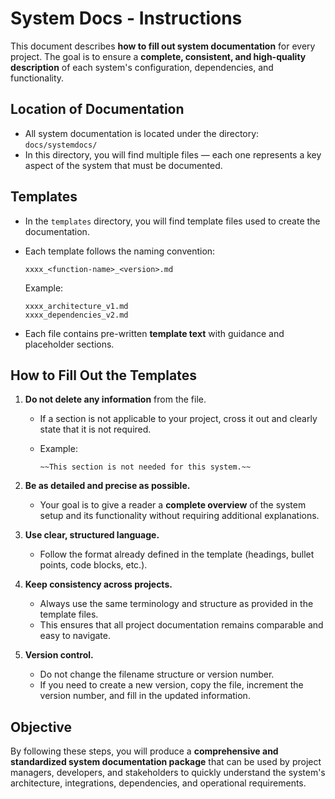 # System Docs - Instructions

This document describes **how to fill out system documentation** for every project.
 The goal is to ensure a **complete, consistent, and high-quality description** of each system's configuration, dependencies, and functionality.

## Location of Documentation

- All system documentation is located under the directory:
   `docs/systemdocs/`
- In this directory, you will find multiple files — each one represents a key aspect of the system that must be documented.

## Templates

- In the `templates` directory, you will find template files used to create the documentation.

- Each template follows the naming convention:

  ```
  xxxx_<function-name>_<version>.md
  ```

  Example:

  ```
  xxxx_architecture_v1.md
  xxxx_dependencies_v2.md
  ```

- Each file contains pre-written **template text** with guidance and placeholder sections.

## How to Fill Out the Templates

1. **Do not delete any information** from the file.

   - If a section is not applicable to your project, cross it out and clearly state that it is not required.

   - Example:

     ```
     ~~This section is not needed for this system.~~
     ```

2. **Be as detailed and precise as possible.**

   - Your goal is to give a reader a **complete overview** of the system setup and its functionality without requiring additional explanations.

3. **Use clear, structured language.**

   - Follow the format already defined in the template (headings, bullet points, code blocks, etc.).

4. **Keep consistency across projects.**

   - Always use the same terminology and structure as provided in the template files.
   - This ensures that all project documentation remains comparable and easy to navigate.

5. **Version control.**

   - Do not change the filename structure or version number.
   - If you need to create a new version, copy the file, increment the version number, and fill in the updated information.

## Objective

By following these steps, you will produce a **comprehensive and standardized system documentation package** that can be used by project managers, developers, and stakeholders to quickly understand the system's architecture, integrations, dependencies, and operational requirements.